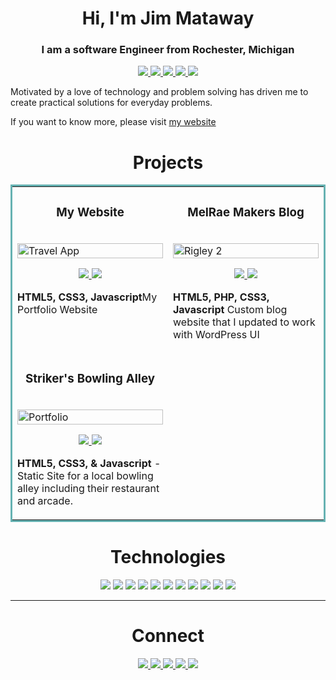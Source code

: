 <h1 align="center">Hi, I'm Jim Mataway</h1>
<h3 align="center">I am a software Engineer from Rochester, Michigan</h3>

<p align="center">
  <a href="https://j-mataway.github.io/portfolio/" target="_blank">
    <img src="https://img.shields.io/static/v1?label=|&message=WEBSITE&color=23555f&style=plastic&logo=react&logo-color=white"/>
  </a>
  <a href="https://www.linkedin.com/in/jim-mataway/" target="_blank">
    <img src="https://img.shields.io/static/v1?label=|&message=LINKED-IN&color=cdf998&style=plastic&logo=linkedin&logo-color=white"/>
  </a>
  <a href="https://twitter.com/MatawayJ" target="_blank">
    <img src="https://img.shields.io/static/v1?label=|&message=TWITTER&color=23555f&style=plastic&logo=twitter&logo-color=white"/>
  </a>
  <a href="https://angel.co/u/jim-mataway" target="_blank">
      <img src="https://img.shields.io/static/v1?label=|&message=ANGEL-LIST&color=cdf998&style=plastic&logo=angellist&logo-color=white"/>
  </a>
  <a href="[https://shawncharles.com/resume](https://s3.amazonaws.com/attachments.angel.co/6960471-64101a49d618f55dc63b032d9de9f2c0.pdf?X-Amz-Algorithm=AWS4-HMAC-SHA256&X-Amz-Credential=AKIAJS6W3HGZGRJIRBTA%2F20220519%2Fus-east-1%2Fs3%2Faws4_request&X-Amz-Date=20220519T170811Z&X-Amz-Expires=3600&X-Amz-SignedHeaders=host&X-Amz-Signature=500ca252b179a99a3e206bde3dc52184ebefb8cbd42db10544957345ec43936f)" target="_blank">
      <img src="https://img.shields.io/static/v1?label=|&message=RESUME&color=23555f&style=plastic&logo=react&logo-color=white"/>
  </a>
</p>

Motivated by a love of technology and problem solving has driven me to create practical solutions for everyday problems.

If you want to know more, please visit [my website](https://j-mataway.github.io/portfolio/)

<h1 align="center">Projects</h1>
<table bordercolor="#66b2b2">
  
  <tr>
    <td width="50%" valign="top">
      <h3 align="center">My Website</h3>
        <br />
        <a target="_blank" href="https://j-mataway.github.io/portfolio/">
            <img src="https://github.com/j-mataway/portfolio/blob/main/images/portfolio.gif" width="100%" alt="Travel App"/>
        </a>
        <br />
        <p align="center">
          
  <a href="https://github.com/j-mataway/portfolio" target="_blank">
    <img src="https://img.shields.io/static/v1?label=|&message=REPO&color=23555f&style=plastic&logo=github&logo-color=white"/>
  </a>  
  <a href="https://j-mataway.github.io/portfolio/" target="_blank">
    <img src="https://img.shields.io/static/v1?label=|&message=WEBSITE&color=cdf998&style=plastic&logo=wordpress&logo-color=white"/>
  </a>
      </p>
        <p><strong>HTML5, CSS3, Javascript</strong>My Portfolio Website</p>
    </td>
    <td width="50%" valign="top">
      <h3 align="center">MelRae Makers Blog</h3>
        <br />
      <a target="_blank" href="https://melraemakers.com/">
            <img src="https://github.com/j-mataway/melraeblog/blob/main/MelRaeDesign/images/melraedesign.gif" width="100%"  alt="Rigley 2"/>
        </a>
        <br />
        <p align="center">
          
  <a href="https://github.com/j-mataway/melraeblog" target="_blank">
    <img src="https://img.shields.io/static/v1?label=|&message=REPO&color=23555f&style=plastic&logo=github&logo-color=white"/>
  </a>
  <a href="https://melraemakers.com/" target="_blank">
    <img src="https://img.shields.io/static/v1?label=|&message=WEBSITE&color=cdf998&style=plastic&logo=wordpress&logo-color=white"/>
  </a>
      </p>
        <p><strong>HTML5, PHP, CSS3, Javascript</strong> Custom blog website that I updated to work with WordPress UI </p>
    </td>
  </tr>
  
  <tr>
    <td width="50%" valign="top">
      <h3 align="center">Striker's Bowling Alley</h3>
      <br />
        <a target="_blank" href="https://j-mataway.github.io/strikers/">
          <img src="images/gif4.gif" width="100%" alt="Portfolio"/>
        </a>
      <br />
        <p align="center">
  <a href="https://github.com/j-mataway/strikers" target="_blank">
    <img src="https://img.shields.io/static/v1?label=|&message=REPO&color=23555f&style=plastic&logo=github&logo-color=white"/>
  </a>
  <a href="https://j-mataway.github.io/strikers/" target="_blank">
    <img src="https://img.shields.io/static/v1?label=|&message=WEBSITE&color=cdf998&style=plastic&logo=wordpress&logo-color=white"/>
  </a>
      </p>
        <p><strong>HTML5, CSS3, & Javascript</strong> - Static Site for a local bowling alley including their restaurant and arcade.</p>
    </td>
   </tr>
</table>


<h1 align="center">Technologies</h1>


<p align="center">
    <img src="https://img.shields.io/static/v1?label=|&message=HTML5&color=23555f&style=plastic&logo=html5"/>
    <img src="https://img.shields.io/static/v1?label=|&message=PHP&color=714cc2&style=plastic&logo=php"/>
    <img src="https://img.shields.io/static/v1?label=|&message=CSS3&color=285f65&style=plastic&logo=css3"/>
    <img src="https://img.shields.io/static/v1?label=|&message=SASS&color=2b625f&style=plastic&logo=sass"/>
    <img src="https://img.shields.io/static/v1?label=|&message=BOOTSTRAP&color=316c5e&style=plastic&logo=bootstrap"/>
    <img src="https://img.shields.io/static/v1?label=|&message=JAVASCRIPT&color=3c7f5d&style=plastic&logo=javascript"/>
    <img src="https://img.shields.io/static/v1?label=|&message=REACT.JS&color=4a935c&style=plastic&logo=react"/>
    <img src="https://img.shields.io/static/v1?label=|&message=JAVA&color=cdf998&style=plastic&logo=java"/>
    <img src="https://img.shields.io/static/v1?label=|&message=WordPress&color=4387bf&style=plastic&logo=wordpress"/>
    <img src="https://img.shields.io/static/v1?label=|&message=MONGO-DB&color=cdd148&style=plastic&logo=mongodb"/>
    <img src="https://img.shields.io/static/v1?label=|&message=GIT&color=cbb148&style=plastic&logo=git"/>
</p>



---


<h1 align="center">Connect</h1>



<p align="center">
  <a href="https://j-mataway.github.io/portfolio/" target="_blank">
    <img src="https://img.shields.io/static/v1?label=|&message=WEBSITE&color=23555f&style=plastic&logo=react&logo-color=white"/>
  </a>
  <a href="https://www.linkedin.com/in/jim-mataway/" target="_blank">
    <img src="https://img.shields.io/static/v1?label=|&message=LINKED-IN&color=cdf998&style=plastic&logo=linkedin&logo-color=white"/>
  </a>
  <a href="https://twitter.com/MatawayJ" target="_blank">
    <img src="https://img.shields.io/static/v1?label=|&message=TWITTER&color=23555f&style=plastic&logo=twitter&logo-color=white"/>
  </a>
  <a href="https://angel.co/u/jim-mataway" target="_blank">
      <img src="https://img.shields.io/static/v1?label=|&message=ANGEL-LIST&color=cdf998&style=plastic&logo=angellist&logo-color=white"/>
  </a>
  <a href="[https://shawncharles.com/resume](https://s3.amazonaws.com/attachments.angel.co/6960471-64101a49d618f55dc63b032d9de9f2c0.pdf?X-Amz-Algorithm=AWS4-HMAC-SHA256&X-Amz-Credential=AKIAJS6W3HGZGRJIRBTA%2F20220519%2Fus-east-1%2Fs3%2Faws4_request&X-Amz-Date=20220519T170811Z&X-Amz-Expires=3600&X-Amz-SignedHeaders=host&X-Amz-Signature=500ca252b179a99a3e206bde3dc52184ebefb8cbd42db10544957345ec43936f)" target="_blank">
      <img src="https://img.shields.io/static/v1?label=|&message=RESUME&color=23555f&style=plastic&logo=react&logo-color=white"/>
  </a>
</p>
